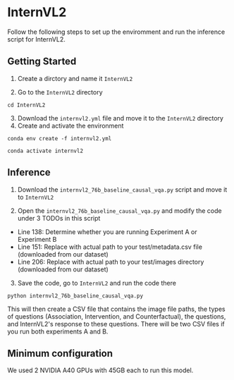 # InternVL2

Follow the following steps to set up the enviromment and run the inference script for InternVL2. 

## Getting Started

1. Create a dirctory and name it ``InternVL2``

2. Go to the ``InternVL2`` directory
   
``cd InternVL2``

3. Download the ``internvl2.yml`` file and move it to the ``InternVL2`` directory
4. Create and activate the environment

``conda env create -f internvl2.yml``

``conda activate internvl2``

## Inference

1. Download the ``internvl2_76b_baseline_causal_vqa.py`` script and move it to ``InternVL2``

2. Open the ``internvl2_76b_baseline_causal_vqa.py`` and modify the code under 3 TODOs in this script

- Line 138: Determine whether you are running Experiment A or Experiment B
- Line 151: Replace with actual path to your test/metadata.csv file (downloaded from our dataset)
- Line 206: Replace with actual path to your test/images directory (downloaded from our dataset)

3. Save the code, go to ``InternVL2`` and run the code there

``python internvl2_76b_baseline_causal_vqa.py``

This will then create a CSV file that contains the image file paths, the types of questions (Association, Intervention, and Counterfactual), the questions, and InternVL2's response to these questions. There will be two CSV files if you run both experiments A and B.

## Minimum configuration

We used 2 NVIDIA A40 GPUs with 45GB each to run this model.
